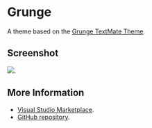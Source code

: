 # Grunge

A theme based on the [Grunge TextMate Theme](http://colorsublime.com/theme/Grunge).


## Screenshot
![](https://raw.githubusercontent.com/gerane/VSCodeThemes/master/gerane.Theme-Grunge/screenshot.png).


## More Information
* [Visual Studio Marketplace](https://marketplace.visualstudio.com/items/gerane.Theme-Grunge).
* [GitHub repository](https://github.com/gerane/VSCodeThemes).
